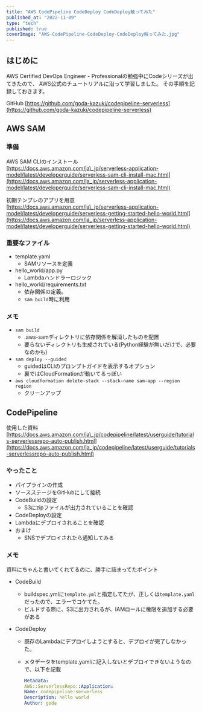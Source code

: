 ```yaml
---
title: "AWS CodePipeline CodeDeploy CodeDeploy触ってみた"
published_at: "2022-11-09"
type: "tech"
published: true
coverImage: "AWS-CodePipeline-CodeDeploy-CodeDeploy触ってみた.jpg"
---
```


## はじめに

AWS Certified DevOps Engineer - Professionalの勉強中にCodeシリーズが出てきたので、 AWS公式のチュートリアルに沿って学習しました。 その手順を記録しておきます。

GitHub [https://github.com/goda-kazuki/codepipeline-serverless](https://github.com/goda-kazuki/codepipeline-serverless)

## AWS SAM

### 準備

AWS SAM CLIのインストール [https://docs.aws.amazon.com/ja\_jp/serverless-application-model/latest/developerguide/serverless-sam-cli-install-mac.html](https://docs.aws.amazon.com/ja_jp/serverless-application-model/latest/developerguide/serverless-sam-cli-install-mac.html)

初期テンプレのアプリを用意 [https://docs.aws.amazon.com/ja\_jp/serverless-application-model/latest/developerguide/serverless-getting-started-hello-world.html](https://docs.aws.amazon.com/ja_jp/serverless-application-model/latest/developerguide/serverless-getting-started-hello-world.html)

### 重要なファイル

- template.yaml
    - SAMリソースを定義
- hello\_world/app.py
    - Lambdaハンドラーロジック
- hello\_world/requirements.txt
    - 依存関係の定義。
    - `sam build`時に利用

### メモ

- `sam build`
    - .aws-samディレクトリに依存関係を解消したものを配置
    - 要らないディレクトリも生成されている(Python経験が無いだけで、必要なのかも)
- `sam deploy --guided`
    - guidedはCLIのプロンプトガイドを表示するオプション
    - 裏ではCloudFormationが動いてるっぽい
- `aws cloudformation delete-stack --stack-name sam-app --region region`
    - クリーンアップ

## CodePipeline

使用した資料 [https://docs.aws.amazon.com/ja\_jp/codepipeline/latest/userguide/tutorials-serverlessrepo-auto-publish.html](https://docs.aws.amazon.com/ja_jp/codepipeline/latest/userguide/tutorials-serverlessrepo-auto-publish.html)

### やったこと

- パイプラインの作成
- ソースステージをGitHubにして接続
- CodeBuildの設定
    - S3にzipファイルが出力されていることを確認
- CodeDeployの設定
- Lambdaにデプロイされることを確認
- おまけ
    - SNSでデプロイされたら通知してみる

### メモ

資料にちゃんと書いてくれてるのに、勝手に詰まってたポイント

- CodeBuild
    
    - buildspec.ymlに`template.yml`と指定してたが、正しくは`template.yaml`だったので、エラーでコケてた。
    - ビルドする際に、S3に出力されるが、IAMロールに権限を追加する必要がある
- CodeDeploy
    
    - 既存のLambdaにデプロイしようとすると、デプロイが完了しなかった。
    - メタデータをtemplate.yamlに記入しないとデプロイできないようなので、以下を記載
        
        ```yaml
        Metadata:
        AWS::ServerlessRepo::Application:
        Name: codepipeline-serverless
        Description: hello world
        Author: goda
        ```
